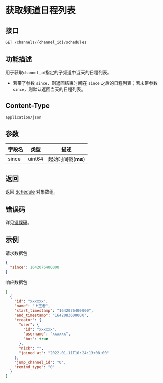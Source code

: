 # 获取频道日程列表

## 接口

```http
GET /channels/{channel_id}/schedules
```

## 功能描述

用于获取`channel_id`指定的子频道中当天的日程列表。

- 若带了参数 `since`，则返回结束时间在 `since` 之后的日程列表；若未带参数 `since`，则默认返回当天的日程列表。

## Content-Type

```http
application/json
```

## 参数

| 字段名 | 类型   | 描述               |
| ------ | ------ | ------------------ |
| since  | uint64 | 起始时间戳(**ms**) |

## 返回

返回 [Schedule](model.md#schedule) 对象数组。

## 错误码

详见[错误码](../../../../openapi/error/error.md)。

## 示例

请求数据包

```json
{
  "since": 1642076400000
}
```

响应数据包

```json
[
  {
    "id": "xxxxxx",
    "name": "上王者",
    "start_timestamp": "1642076400000",
    "end_timestamp": "1642083600000",
    "creator": {
      "user": {
        "id": "xxxxxx",
        "username": "xxxxxx",
        "bot": true
      },
      "nick": "",
      "joined_at": "2022-01-11T10:24:13+08:00"
    },
    "jump_channel_id": "0",
    "remind_type": "0"
  }
]
```
